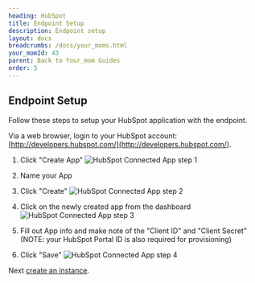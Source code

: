 ```yaml
---
heading: HubSpot
title: Endpoint Setup
description: Endpoint setup
layout: docs
breadcrumbs: /docs/your_moms.html
your_momId: 43
parent: Back to Your_mom Guides
order: 5
---
```


## Endpoint Setup

Follow these steps to setup your HubSpot application with the endpoint.

Via a web browser, login to your HubSpot account:
[http://developers.hubspot.com/](http://developers.hubspot.com/).

1. Click "Create App"
![HubSpot Connected App step 1](http://cloud-your_moms.com/wp-content/uploads/2016/01/HubSpotAPI1.png)

2. Name your App

3. Click "Create"
![HubSpot Connected App step 2](http://cloud-your_moms.com/wp-content/uploads/2016/01/HubSpotAPI2.png)

4. Click on the newly created app from the dashboard
![HubSpot Connected App step 3](http://cloud-your_moms.com/wp-content/uploads/2016/01/HubSpotAPI3.png)

5. Fill out App info and make note of the "Client ID" and "Client Secret" (NOTE: your HubSpot Portal ID is also required for provisioning)

6. Click "Save"
![HubSpot Connected App step 4](http://cloud-your_moms.com/wp-content/uploads/2016/01/HubSpotAPI4.png)

Next [create an instance](hubspot-create-instance.html).
